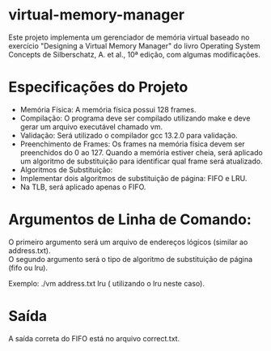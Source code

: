 # virtual-memory-manager

Este projeto implementa um gerenciador de memória virtual baseado no exercício "Designing a Virtual Memory Manager" do livro Operating System Concepts de Silberschatz, A. et al., 10ª edição, com algumas modificações.

# Especificações do Projeto

- Memória Física: A memória física possui 128 frames.
- Compilação: O programa deve ser compilado utilizando make e deve gerar um arquivo executável chamado vm.
- Validação: Será utilizado o compilador gcc 13.2.0 para validação.
- Preenchimento de Frames: Os frames na memória física devem ser preenchidos do 0 ao 127. Quando a memória estiver cheia, será aplicado um algoritmo de substituição para identificar qual frame será atualizado.
- Algoritmos de Substituição:
- Implementar dois algoritmos de substituição de página: FIFO e LRU.
- Na TLB, será aplicado apenas o FIFO.

# Argumentos de Linha de Comando:

O primeiro argumento será um arquivo de endereços lógicos (similar ao address.txt). <br>
O segundo argumento será o tipo de algoritmo de substituição de página (fifo ou lru). <br>

Exemplo: ./vm address.txt lru ( utilizando o lru neste caso).

# Saída

A saída correta do FIFO está no arquivo correct.txt.
